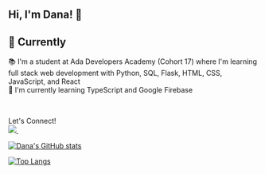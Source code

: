 ## Hi, I'm Dana! 👋  
<!--![](https://komarev.com/ghpvc/?username=dana-rocha&color=blue&style=flat-square) -->

<!--
**dana-rocha/dana-rocha** is a ✨ _special_ ✨ repository because its `README.md` (this file) appears on your GitHub profile.

Here are some ideas to get you started:

- 🔭 I’m currently working on ...
- 🌱 I’m currently learning ...
- 👯 I’m looking to collaborate on ...
- 🤔 I’m looking for help with ...
- 💬 Ask me about ...
- 📫 How to reach me: ...
- 😄 Pronouns: ...
- ⚡ Fun fact: ...
-->


## 🌱 Currently
&#128218; I'm a student at Ada Developers Academy (Cohort 17) where I'm learning full stack web development with Python, SQL, Flask, HTML, CSS, JavaScript, and React <br/>
&#128301; I'm currently learning TypeScript and Google Firebase

<br/>

Let's Connect! <br/>
<a href="https://www.linkedin.com/in/rochadana/">
    <img src="https://img.shields.io/badge/linkedin-%230077B5.svg?&style=for-the-badge&logo=linkedin&logoColor=white" />
</a>&nbsp;&nbsp;


<!-- ## 💬 Background
- (2018) Graduated from Northeastern University with a B.S Biochemistry with the intention of going to medical school. 
- (2018) Decided to pivot from the medical school route. Accepted into Northeastern's M.S. Bioinformatics program. 
- (2020) Completed an 8 month Data Science/Computational Chemistry internship at Merck & Co. and graduated from my master's program.
- (2021) Participated in my first hackathon, Pearl Hacks 2021 @ UNC Chapel Hill!  -->



[![Dana's GitHub stats](https://github-readme-stats.vercel.app/api?username=dana-rocha&include_all_commits=true&count_private=true&theme=cobalt&show_icons=true&hide=issues)](https://github.com/anuraghazra/github-readme-stats)

[![Top Langs](https://github-readme-stats.vercel.app/api/top-langs/?username=dana-rocha&hide=jupyter%20notebook&layout=compact)](https://github.com/anuraghazra/github-readme-stats) 
